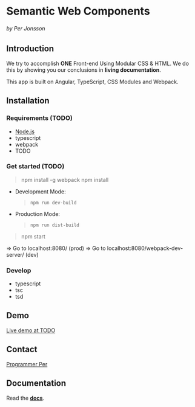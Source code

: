 Semantic Web Components
=======================
###### *by Per Jonsson*

Introduction
------------
We try to accomplish **ONE** Front-end Using Modular CSS & HTML.
We do this by showing you our conclusions in **living documentation**.

This app is built on Angular, TypeScript, CSS Modules and Webpack. 

Installation
------------

### Requirements (TODO)
* [Node.js](https://nodejs.org/en/)
* typescript
* webpack
* TODO 

### Get started (TODO)
> npm install -g webpack
> npm install 

* Development Mode:
    >`npm run dev-build`
* Production Mode:
    >`npm run dist-build`
    
> npm start

=> Go to localhost:8080/ (prod)
=> Go to localhost:8080/webpack-dev-server/ (dev) 

### Develop
* typescript
* tsc
* tsd


Demo
----
[Live demo at TODO](http://www.google.com/)


Contact
-------
[Programmer Per](http://www.ProgrammerPer.com)

Documentation
-------------
Read the [**docs**](http://perjo927.github.io/SemanticWebComponents).